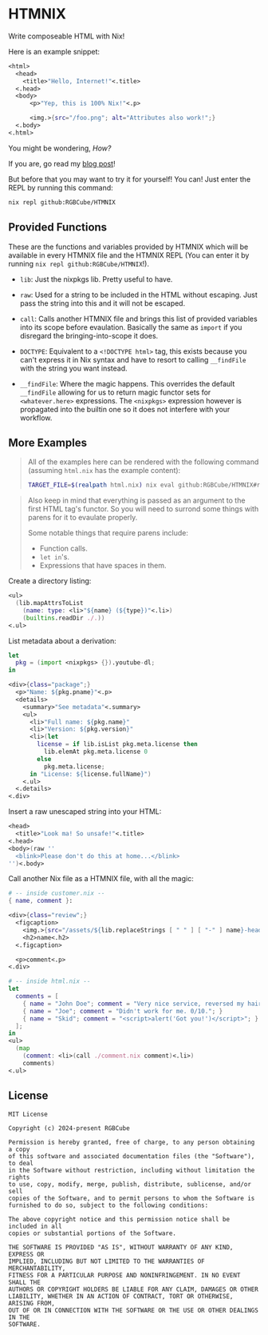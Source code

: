# HTMNIX

Write composeable HTML with Nix!

Here is an example snippet:

```nix
<html>
  <head>
    <title>"Hello, Internet!"<.title>
  <.head>
  <body>
      <p>"Yep, this is 100% Nix!"<.p>

      <img.>{src="/foo.png"; alt="Attributes also work!";}
  <.body>
<.html>
```

You might be wondering, _How?_

If you are, go read my [blog post](https://rgbcu.be/blog/htmnix)!

But before that you may want to try it for yourself!
You can! Just enter the REPL by running this command:

```sh
nix repl github:RGBCube/HTMNIX
```

## Provided Functions

These are the functions and variables provided by HTMNIX
which will be available in every HTMNIX file and the HTMNIX REPL
(You can enter it by running `nix repl github:RGBCube/HTMNIX`!).

- `lib`: Just the nixpkgs lib. Pretty useful to have.

- `raw`: Used for a string to be included in the HTML without escaping.
  Just pass the string into this and it will not be escaped.

- `call`: Calls another HTMNIX file and brings this list of provided
  variables into its scope before evaulation. Basically the same as `import`
  if you disregard the bringing-into-scope it does.

- `DOCTYPE`: Equivalent to a `<!DOCTYPE html>` tag, this exists because you can't
  express it in Nix syntax and have to resort to calling `__findFile` with the
  string you want instead.

- `__findFile`: Where the magic happens. This overrides the default `__findFile`
  allowing for us to return magic functor sets for `<whatever.here>` expressions.
  The `<nixpkgs>` expression however is propagated into the builtin one so it does
  not interfere with your workflow.

## More Examples

> All of the examples here can be rendered with the following
> command (assuming `html.nix` has the example content):
>
> ```sh
> TARGET_FILE=$(realpath html.nix) nix eval github:RGBCube/HTMNIX#result --raw --impure
> ```

> Also keep in mind that everything is passed as an argument to the
> first HTML tag's functor. So you will need to surrond some things with
> parens for it to evaulate properly.
>
> Some notable things that require parens include:
> - Function calls.
> - `let in`'s.
> - Expressions that have spaces in them.

Create a directory listing:

```nix
<ul>
  (lib.mapAttrsToList
    (name: type: <li>"${name} (${type})"<.li>)
    (builtins.readDir ./.))
<.ul>
```

List metadata about a derivation:

```nix
let
  pkg = (import <nixpkgs> {}).youtube-dl;
in

<div>{class="package";}
  <p>"Name: ${pkg.pname}"<.p>
  <details>
    <summary>"See metadata"<.summary>
    <ul>
      <li>"Full name: ${pkg.name}"
      <li>"Version: ${pkg.version}"
      <li>(let
        license = if lib.isList pkg.meta.license then
          lib.elemAt pkg.meta.license 0
        else
          pkg.meta.license;
      in "License: ${license.fullName}")
    <.ul>
  <.details>
<.div>
```

Insert a raw unescaped string into your HTML:

```nix
<head>
  <title>"Look ma! So unsafe!"<.title>
<.head>
<body>(raw ''
  <blink>Please don't do this at home...</blink>
'')<.body>
```

Call another Nix file as a HTMNIX file, with all the magic:

```nix
# -- inside customer.nix --
{ name, comment }:

<div>{class="review";}
  <figcaption>
    <img.>{src="/assets/${lib.replaceStrings [ " " ] [ "-" ] name}-headshot.webp";}
    <h2>name<.h2>
  <.figcaption>

  <p>comment<.p>
<.div>

# -- inside html.nix --
let
  comments = [
    { name = "John Doe"; comment = "Very nice service, reversed my hair loss!"; }
    { name = "Joe"; comment = "Didn't work for me. 0/10."; }
    { name = "Skid"; comment = "<script>alert('Got you!')</script>"; } # Does not work as all strings are escaped by default.
  ];
in
<ul>
  (map
    (comment: <li>(call ./comment.nix comment)<.li>)
    comments)
<.ul>
```

## License

```
MIT License

Copyright (c) 2024-present RGBCube

Permission is hereby granted, free of charge, to any person obtaining a copy
of this software and associated documentation files (the "Software"), to deal
in the Software without restriction, including without limitation the rights
to use, copy, modify, merge, publish, distribute, sublicense, and/or sell
copies of the Software, and to permit persons to whom the Software is
furnished to do so, subject to the following conditions:

The above copyright notice and this permission notice shall be included in all
copies or substantial portions of the Software.

THE SOFTWARE IS PROVIDED "AS IS", WITHOUT WARRANTY OF ANY KIND, EXPRESS OR
IMPLIED, INCLUDING BUT NOT LIMITED TO THE WARRANTIES OF MERCHANTABILITY,
FITNESS FOR A PARTICULAR PURPOSE AND NONINFRINGEMENT. IN NO EVENT SHALL THE
AUTHORS OR COPYRIGHT HOLDERS BE LIABLE FOR ANY CLAIM, DAMAGES OR OTHER
LIABILITY, WHETHER IN AN ACTION OF CONTRACT, TORT OR OTHERWISE, ARISING FROM,
OUT OF OR IN CONNECTION WITH THE SOFTWARE OR THE USE OR OTHER DEALINGS IN THE
SOFTWARE.
```
